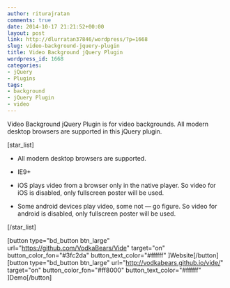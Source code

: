 ```yaml
---
author: riturajratan
comments: true
date: 2014-10-17 21:21:52+00:00
layout: post
link: http://dlurratan37846/wordpress/?p=1668
slug: video-background-jquery-plugin
title: Video Background jQuery Plugin
wordpress_id: 1668
categories:
- jQuery
- Plugins
tags:
- background
- jQuery Plugin
- video
---
```


Video Background jQuery Plugin is for video backgrounds. All modern desktop browsers are supported in this jQuery plugin.

[star_list]



	
  * All modern desktop browsers are supported.

	
  * IE9+

	
  * iOS plays video from a browser only in the native player. So video for iOS is disabled, only fullscreen poster will be used.

	
  * Some android devices play video, some not — go figure. So video for android is disabled, only fullscreen poster will be used.


[/star_list]

[button type="bd_button btn_large" url="https://github.com/VodkaBears/Vide" target="on" button_color_fon="#3fc2da" button_text_color="#ffffff" ]Website[/button] [button type="bd_button btn_large" url="http://vodkabears.github.io/vide/" target="on" button_color_fon="#ff8000" button_text_color="#ffffff" ]Demo[/button]
